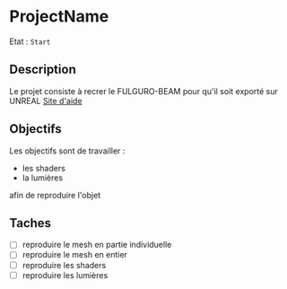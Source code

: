 # ProjectName

Etat : `Start`

## Description

Le projet consiste à recrer le FULGURO-BEAM pour qu'il soit exporté sur UNREAL
[Site d'aide](https://www.sogetronic.fr/effet-lighting/202900-effet-lighting--3662279600625.html)

## Objectifs

Les objectifs sont de travailler :

- les shaders
- la lumières 

afin de reproduire l'objet

## Taches

- [ ] reproduire le mesh en partie individuelle
- [ ] reproduire le mesh en entier
- [ ] reproduire les shaders
- [ ] reproduire les lumières
